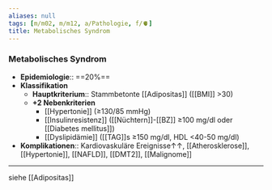 ```yaml
---
aliases: null
tags: [m/m02, m/m12, a/Pathologie, f/🫀]
title: Metabolisches Syndrom
---
```

### Metabolisches Syndrom
- **Epidemiologie**:: ==20%==
- **Klassifikation**
	- **Hauptkriterium**:: Stammbetonte [[Adipositas]] ([[BMI]] >30)
	- **+2 Nebenkriterien**
		- [[Hypertonie]] (≥130/85 mmHg)
		- [[Insulinresistenz]] ([[Nüchtern]]-[[BZ]] ≥100 mg/dl oder [[Diabetes mellitus]])
		- [[Dyslipidämie]] ([[TAG]]s ≥150 mg/dl, HDL <40-50 mg/dl)
- **Komplikationen**:: Kardiovaskuläre Ereignisse↑↑, [[Atherosklerose]], [[Hypertonie]], [[NAFLD]], [[DMT2]], [[Malignome]]
---
siehe [[Adipositas]]
